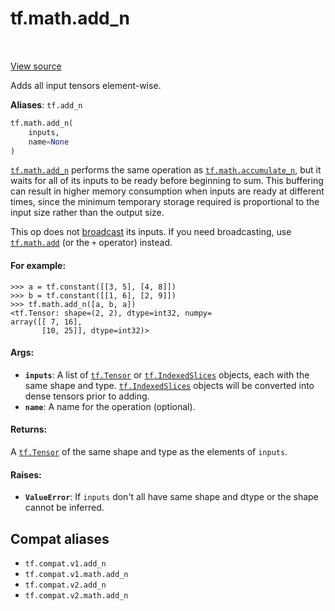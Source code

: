 <div itemscope itemtype="http://developers.google.com/ReferenceObject">
<meta itemprop="name" content="tf.math.add_n" />
<meta itemprop="path" content="Stable" />
</div>

# tf.math.add_n

<!-- Insert buttons and diff -->

<table class="tfo-notebook-buttons tfo-api" align="left">
</table>

<a target="_blank" href="/code/stable/tensorflow/python/ops/math_ops.py">View source</a>



Adds all input tensors element-wise.

**Aliases**: `tf.add_n`

``` python
tf.math.add_n(
    inputs,
    name=None
)
```



<!-- Placeholder for "Used in" -->

<a href="../../tf/math/add_n.md"><code>tf.math.add_n</code></a> performs the same operation as <a href="../../tf/math/accumulate_n.md"><code>tf.math.accumulate_n</code></a>, but it
waits for all of its inputs to be ready before beginning to sum.
This buffering can result in higher memory consumption when inputs are ready
at different times, since the minimum temporary storage required is
proportional to the input size rather than the output size.

This op does not [broadcast](
https://docs.scipy.org/doc/numpy-1.13.0/user/basics.broadcasting.html)
its inputs. If you need broadcasting, use <a href="../../tf/math/add.md"><code>tf.math.add</code></a> (or the `+` operator)
instead.

#### For example:



```
>>> a = tf.constant([[3, 5], [4, 8]])
>>> b = tf.constant([[1, 6], [2, 9]])
>>> tf.math.add_n([a, b, a])
<tf.Tensor: shape=(2, 2), dtype=int32, numpy=
array([[ 7, 16],
       [10, 25]], dtype=int32)>
```

#### Args:


* <b>`inputs`</b>: A list of <a href="../../tf/Tensor.md"><code>tf.Tensor</code></a> or <a href="../../tf/IndexedSlices.md"><code>tf.IndexedSlices</code></a> objects, each with the
  same shape and type. <a href="../../tf/IndexedSlices.md"><code>tf.IndexedSlices</code></a> objects will be converted into
  dense tensors prior to adding.
* <b>`name`</b>: A name for the operation (optional).


#### Returns:

A <a href="../../tf/Tensor.md"><code>tf.Tensor</code></a> of the same shape and type as the elements of `inputs`.



#### Raises:


* <b>`ValueError`</b>: If `inputs` don't all have same shape and dtype or the shape
cannot be inferred.

## Compat aliases

* `tf.compat.v1.add_n`
* `tf.compat.v1.math.add_n`
* `tf.compat.v2.add_n`
* `tf.compat.v2.math.add_n`

